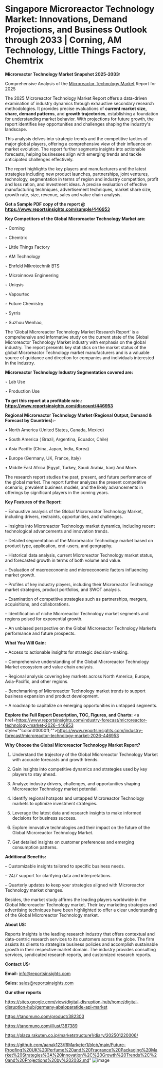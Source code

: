 # Singapore Microreactor Technology Market: Innovations, Demand Projections, and Business Outlook through 2033 | Corning, AM Technology, Little Things Factory, Chemtrix

<strong>Microreactor Technology Market Snapshot 2025-2033:</strong>

Comprehensive Analysis of the <a href=https://www.reportsinsights.com/sample/446953>Microreactor Technology Market</a> Report for 2025

The 2025 Microreactor Technology Market Report offers a data-driven examination of industry dynamics through exhaustive secondary research methodologies. It provides precise evaluations of <strong>current market size, share, demand patterns</strong>, and <strong>growth trajectories</strong>, establishing a foundation for understanding market behavior. With projections for future growth, the report identifies key opportunities and challenges shaping the industry's landscape.

This analysis delves into strategic trends and the competitive tactics of major global players, offering a comprehensive view of their influence on market evolution. The report further segments insights into actionable forecasts, helping businesses align with emerging trends and tackle anticipated challenges effectively.

The report highlights the key players and manufacturers and the latest strategies including new product launches, partnerships, joint ventures, technology, segmentation in terms of region and industry competition, profit and loss ration, and investment ideas. A precise evaluation of effective manufacturing techniques, advertisement techniques, market share size, growth rate, size, revenue, sales and value chain analysis.

<strong>Get a Sample PDF copy of the report @ <a href=https://www.reportsinsights.com/sample/446953 style=color:#0000ff;>https://www.reportsinsights.com/sample/446953</a></strong>

<strong>Key Competitors of the Global Microreactor Technology Market are:</strong>

‣ Corning

‣ Chemtrix

‣ Little Things Factory

‣ AM Technology

‣ Ehrfeld Mikrotechnik BTS

‣ Microinnova Engineering

‣ Uniqsis

‣ Vapourtec

‣ Future Chemistry

‣ Syrris

‣ Suzhou Wenhao,

The ‘Global Microreactor Technology Market Research Report’ is a comprehensive and informative study on the current state of the Global Microreactor Technology Market industry with emphasis on the global industry. The report presents key statistics on the market status of the global Microreactor Technology market manufacturers and is a valuable source of guidance and direction for companies and individuals interested in the industry.

<strong>Microreactor Technology Industry Segmentation covered are:</strong>

‣ Lab Use

‣ Production Use

<strong>To get this report at a profitable rate.: <a href=https://www.reportsinsights.com/discount/446953 style=color:#0000ff;>https://www.reportsinsights.com/discount/446953</a></strong>

<strong>Regional Microreactor Technology Market (Regional Output, Demand &amp; Forecast by Countries):-</strong>

• North America (United States, Canada, Mexico)

• South America ( Brazil, Argentina, Ecuador, Chile)

• Asia Pacific (China, Japan, India, Korea)

• Europe (Germany, UK, France, Italy)

• Middle East Africa (Egypt, Turkey, Saudi Arabia, Iran) And More.

The research report studies the past, present, and future performance of the global market. The report further analyzes the present competitive scenario, prevalent business models, and the likely advancements in offerings by significant players in the coming years.

<strong>Key Features of the Report:</strong>

– Exhaustive analysis of the Global Microreactor Technology Market, including drivers, restraints, opportunities, and challenges.

– Insights into Microreactor Technology market dynamics, including recent technological advancements and innovation trends.

– Detailed segmentation of the Microreactor Technology market based on product type, application, end-users, and geography.

– Historical data analysis, current Microreactor Technology market status, and forecasted growth in terms of both volume and value.

– Evaluation of macroeconomic and microeconomic factors influencing market growth.

– Profiles of key industry players, including their Microreactor Technology market strategies, product portfolios, and SWOT analysis.

– Examination of competitive strategies such as partnerships, mergers, acquisitions, and collaborations.

– Identification of niche Microreactor Technology market segments and regions poised for exponential growth.

– An unbiased perspective on the Global Microreactor Technology Market’s performance and future prospects.

<strong>What You Will Gain:</strong>

– Access to actionable insights for strategic decision-making.

– Comprehensive understanding of the Global Microreactor Technology Market ecosystem and value chain analysis.

– Regional analysis covering key markets across North America, Europe, Asia-Pacific, and other regions.

– Benchmarking of Microreactor Technology market trends to support business expansion and product development.

– A roadmap to capitalize on emerging opportunities in untapped segments.

<strong>Explore the Full Report Description, TOC, Figures, and Charts:</strong>
<a href=https://www.reportsinsights.com/industry-forecast/microreactor-technology-market-2026-446953 style=""color:#0000ff;"">https://www.reportsinsights.com/industry-forecast/microreactor-technology-market-2026-446953</a>

<strong>Why Choose the Global Microreactor Technology Market Report?</strong>

1. Understand the trajectory of the Global Microreactor Technology Market with accurate forecasts and growth trends.

2. Gain insights into competitive dynamics and strategies used by key players to stay ahead.

3. Analyze industry drivers, challenges, and opportunities shaping Microreactor Technology market potential.

4. Identify regional hotspots and untapped Microreactor Technology markets to optimize investment strategies.

5. Leverage the latest data and research insights to make informed decisions for business success.

6. Explore innovative technologies and their impact on the future of the Global Microreactor Technology Market.

7. Get detailed insights on customer preferences and emerging consumption patterns.

<strong>Additional Benefits:</strong>

– Customizable insights tailored to specific business needs.

– 24/7 support for clarifying data and interpretations.

– Quarterly updates to keep your strategies aligned with Microreactor Technology market changes.

Besides, the market study affirms the leading players worldwide in the Global Microreactor Technology market. Their key marketing strategies and advertising techniques have been highlighted to offer a clear understanding of the Global Microreactor Technology market.

<strong><strong>About US</strong>:</strong>

Reports Insights is the leading research industry that offers contextual and data-centric research services to its customers across the globe. The firm assists its clients to strategize business policies and accomplish sustainable growth in their respective market domain. The industry provides consulting services, syndicated research reports, and customized research reports.

<strong>Contact US:</strong>

<p class=><b>Email:</b> <a href=mailto:info@reportsinsights.com>info@reportsinsights.com</a></p>
<p class=><b>Sales:</b> <a href=mailto:sales@reportsinsights.com>sales@reportsinsights.com</a></p>

<strong>Our other reports</strong>

<a href=https://sites.google.com/view/digital-disruption-hub/home/digital-disruption-hub/germany-abaloparatide-api-market>https://sites.google.com/view/digital-disruption-hub/home/digital-disruption-hub/germany-abaloparatide-api-market</a>

<a href=https://tanomuno.com/product/382303>https://tanomuno.com/product/382303</a>

<a href=https://tanomuno.com/illust/387389>https://tanomuno.com/illust/387389</a>

<a href=https://plaza.rakuten.co.jp/marketstructure1/diary/202501220006/>https://plaza.rakuten.co.jp/marketstructure1/diary/202501220006/</a>

<a href=https://github.com/aanak123/RIMarketer1/blob/main/Future-Proofing%20UK%20Perfume%20and%20Fragrance%20Packaging%20Market%20Strategies%3A%20Innovation%2C%20Growth%20Trends%2C%20and%20Projections%20by%202032.md>https://github.com/aanak123/RIMarketer1/blob/main/Future-Proofing%20UK%20Perfume%20and%20Fragrance%20Packaging%20Market%20Strategies%3A%20Innovation%2C%20Growth%20Trends%2C%20and%20Projections%20by%202032.md</a>"
![image](https://github.com/user-attachments/assets/67ce709b-dd99-424c-b60e-589fbecca997)
